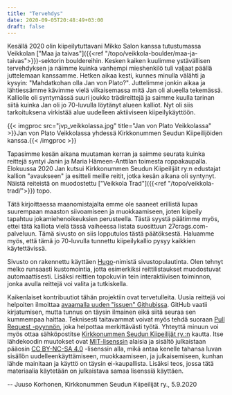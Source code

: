 ```yaml
---
title: "Tervehdys"
date: 2020-09-05T20:48:49+03:00
draft: false
---
```


Kesällä 2020 olin kiipeilytuttavani Mikko Salon kanssa tutustumassa Veikkolan ["Maa ja taivas"]({{<ref "/topo/veikkola-boulder/maa-ja-taivas">}})-sektorin bouldereihin. Kesken kaiken kuulimme ystävällisen tervehdyksen ja näimme kuinka vanhempi mieshenkilö tuli valjaat päällä juttelemaan kanssamme. Hetken aikaa kesti, kunnes minulla välähti ja kysyin: "Mahdatkohan olla Jan von Plato?". Juttelimme jonkin aikaa ja lähtiessämme kävimme vielä vilkaisemassa mitä Jan oli alueella tekemässä. Kalliolle oli syntymässä suuri joukko trädireittejä ja saimme kuulla tarinan siitä kuinka Jan oli jo 70-luvulla löytänyt alueen kalliot. Nyt oli siis tarkoituksena virkistää alue uudelleen aktiiviseen kiipeilykäyttöön. 

{{< imgproc src="jvp_veikkolassa.jpg" title="Jan von Plato Veikkolassa" >}}Jan von Plato Veikkolassa yhdessä Kirkkonummen Seudun Kiipeilijöiden kanssa.{{< /imgproc >}}

Tapasimme kesän aikana muutaman kerran ja saimme seurata kuinka reittejä syntyi Janin ja Maria Hämeen-Anttilan toimesta roppakaupalla. Elokuussa 2020 Jan kutsui Kirkkonummen Seudun Kiipeilijät ry:n edustajat kallion "avaukseen" ja esitteli meille reitit, jotka kesän aikana oli syntynyt. Näistä reiteistä on muodostettu ["Veikkola Trad"]({{<ref "/topo/veikkola-trad/">}}) topo.

Tätä kirjoittaessa maanomistajalta emme ole saaneet erillistä lupaa suurempaan maaston siivoamiseen ja muokkaamiseen, joten kiipeily tapahtuu jokamiehenoikeuksien perusteella. Tästä syystä päätimme myös, ettei tätä kalliota vielä tässä vaiheessa listata suosittuun 27crags.com-palveluun. Tämä sivusto on siis lopputulos tästä päätöksestä. Haluamme myös, että tämä jo 70-luvulla tunnettu kiipeilykallio pysyy kaikkien käytettävissä. 

Sivusto on rakennettu käyttäen [Hugo](https://gohugo.io/)-nimistä sivustopulautinta. Olen tehnyt melko runsaasti kustomointia, jotta esimerkiksi reittilistaukset muodostuvat automaattisesti. Lisäksi reittien topokuviin tein interaktiivisen toiminnon, jonka avulla reittejä voi valita ja tutkiskella. 

Kaikenlaiset kontribuutiot tähän projektiin ovat tervetulleita. Uusia reittejä voi helpoiten ilmoittaa [avaamalla uuden "issuen" Githubissa](https://github.com/juusokorhonen/veikkola/issues). GitHub vaatii kirjatumisen, mutta tunnus on täysin ilmainen eikä siitä seuraa sen kummempaa haittaa. Teknisesti taitavammat voivat myös tehdä suoraan [Pull Request -pyynnön](https://github.com/juusokorhonen/veikkola/pulls), joka helpottaa merkittävästi työtä. Yhteyttä minuun voi myös ottaa sähköpostitse [Kirkkonummen Seudun Kiipeilijät ry.:n](https://kisky.fi) kautta. Itse lähdekoodin muutokset ovat <a rel="license" href="https://mit-license.org/">MIT-lisenssin</a> alaisia ja sisältö julkaistaan pääosin <a rel="license" href="http://creativecommons.org/licenses/by-nc-sa/4.0/">CC BY-NC-SA 4.0</a> -lisenssin alla, mikä antaa kenelle tahansa luvan sisällön uudelleenkäyttämiseen, muokkaamiseen, ja julkaisemiseen, kunhan lähde mainitaan ja käyttö on täysin ei-kaupallista. Lisäksi teos, jossa tätä materiaalia käytetään on julkaistava samaa lisenssiä käyttäen.

-- Juuso Korhonen, Kirkkonummen Seudun Kiipeilijät ry., 5.9.2020

